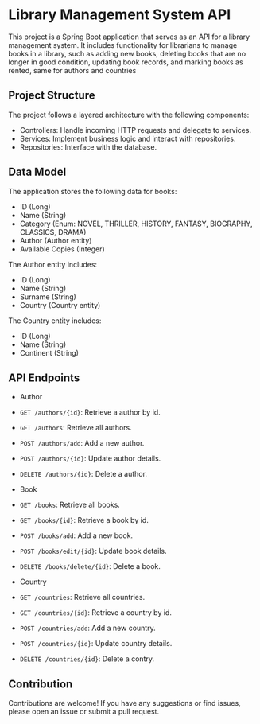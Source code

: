 # Library Management System API

This project is a Spring Boot application that serves as an API for a library management system. It includes functionality for librarians to manage books in a library, such as adding new books, deleting books that are no longer in good condition, updating book records, and marking books as rented, same for authors and countries

## Project Structure

The project follows a layered architecture with the following components:

- Controllers: Handle incoming HTTP requests and delegate to services.
- Services: Implement business logic and interact with repositories.
- Repositories: Interface with the database.

## Data Model

The application stores the following data for books:

- ID (Long)
- Name (String)
- Category (Enum: NOVEL, THRILLER, HISTORY, FANTASY, BIOGRAPHY, CLASSICS, DRAMA)
- Author (Author entity)
- Available Copies (Integer)

The Author entity includes:

- ID (Long)
- Name (String)
- Surname (String)
- Country (Country entity)

The Country entity includes:

- ID (Long)
- Name (String)
- Continent (String)

## API Endpoints
- Author
- `GET /authors/{id}`: Retrieve a author by id.
- `GET /authors`: Retrieve all authors.
- `POST /authors/add`: Add a new author.
- `POST /authors/{id}`: Update author details.
- `DELETE /authors/{id}`: Delete a author.

- Book
- `GET /books`: Retrieve all books.
- `GET /books/{id}`: Retrieve a book by id.
- `POST /books/add`: Add a new book.
- `POST /books/edit/{id}`: Update book details.
- `DELETE /books/delete/{id}`: Delete a book.

- Country
- `GET /countries`: Retrieve all countries.
- `GET /countries/{id}`: Retrieve a country by id.
- `POST /countries/add`: Add a new country.
- `POST /countries/{id}`: Update country details.
- `DELETE /countries/{id}`: Delete a contry.


## Contribution

Contributions are welcome! If you have any suggestions or find issues, please open an issue or submit a pull request.
